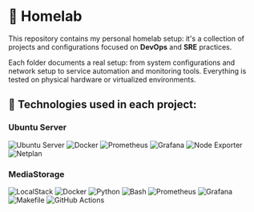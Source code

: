 # 🧪 Homelab

This repository contains my personal homelab setup: it's a collection of projects and configurations focused on **DevOps** and **SRE** practices.

Each folder documents a real setup: from system configurations and network setup to service automation and monitoring tools. Everything is tested on physical hardware or virtualized environments.

## :hammer: Technologies used in each project:

### Ubuntu Server

<p align="left"> <img src="https://img.shields.io/badge/Ubuntu_Server-E95420?style=for-the-badge&logo=ubuntu&logoColor=white" alt="Ubuntu Server" /> <img src="https://img.shields.io/badge/Docker-2496ED?style=for-the-badge&logo=docker&logoColor=white" alt="Docker" /> <img src="https://img.shields.io/badge/Prometheus-E6522C?style=for-the-badge&logo=prometheus&logoColor=white" alt="Prometheus" /> <img src="https://img.shields.io/badge/Grafana-F46800?style=for-the-badge&logo=grafana&logoColor=white" alt="Grafana" /> <img src="https://img.shields.io/badge/Node_Exporter-000000?style=for-the-badge&logo=linux&logoColor=white" alt="Node Exporter" /> <img src="https://img.shields.io/badge/Netplan-0078D7?style=for-the-badge&logo=networkx&logoColor=white" alt="Netplan" /> </p>

### MediaStorage

<p align="left"> <img src="https://img.shields.io/badge/LocalStack-3A3A3A?style=for-the-badge&logo=amazonaws&logoColor=white" alt="LocalStack" /> <img src="https://img.shields.io/badge/Docker-2496ED?style=for-the-badge&logo=docker&logoColor=white" alt="Docker" /> <img src="https://img.shields.io/badge/Python-3776AB?style=for-the-badge&logo=python&logoColor=white" alt="Python" /> <img src="https://img.shields.io/badge/Bash-4EAA25?style=for-the-badge&logo=gnubash&logoColor=white" alt="Bash" /> <img src="https://img.shields.io/badge/Prometheus-E6522C?style=for-the-badge&logo=prometheus&logoColor=white" alt="Prometheus" /> <img src="https://img.shields.io/badge/Grafana-F46800?style=for-the-badge&logo=grafana&logoColor=white" alt="Grafana" /> <img src="https://img.shields.io/badge/Makefile-427819?style=for-the-badge&logo=gnu&logoColor=white" alt="Makefile" /> <img src="https://img.shields.io/badge/GitHub_Actions-2088FF?style=for-the-badge&logo=githubactions&logoColor=white" alt="GitHub Actions" /> </p>
